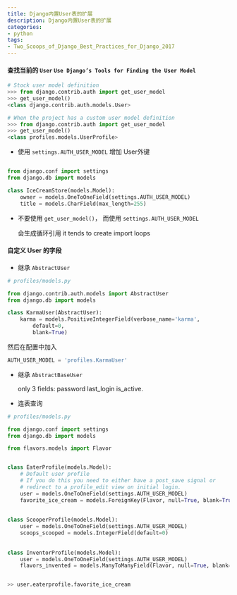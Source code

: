 ```yaml
---
title: Django内置User表的扩展 
description: Django内置User表的扩展 
categories:
- python
tags:
- Two_Scoops_of_Django_Best_Practices_for_Django_2017
---
```



#### 查找当前的 `User` `Use Django’s Tools for Finding the User Model`

```python
# Stock user model definition
>>> from django.contrib.auth import get_user_model
>>> get_user_model()
<class django.contrib.auth.models.User>

# When the project has a custom user model definition
>>> from django.contrib.auth import get_user_model
>>> get_user_model()
<class profiles.models.UserProfile>


```

- 使用 `settings.AUTH_USER_MODEL` 增加 User外键

```python

from django.conf import settings
from django.db import models

class IceCreamStore(models.Model):
    owner = models.OneToOneField(settings.AUTH_USER_MODEL)
    title = models.CharField(max_length=255)
```


- 不要使用 `get_user_model()`， 而使用 `settings.AUTH_USER_MODEL` 


    会生成循环引用
    it tends to create import loops
    

#### 自定义 User 的字段

- 继承 `AbstractUser`

```python
# profiles/models.py

from django.contrib.auth.models import AbstractUser
from django.db import models

class KarmaUser(AbstractUser):
    karma = models.PositiveIntegerField(verbose_name='karma',
        default=0,
        blank=True)

```

然后在配置中加入

```python
AUTH_USER_MODEL = 'profiles.KarmaUser'
```

- 继承 `AbstractBaseUser`

    
    only 3 fields: 
        password
        last_login
        is_active.


- 连表查询

```python
# profiles/models.py

from django.conf import settings
from django.db import models

from flavors.models import Flavor


class EaterProfile(models.Model):
    # Default user profile
    # If you do this you need to either have a post_save signal or
    # redirect to a profile_edit view on initial login.
    user = models.OneToOneField(settings.AUTH_USER_MODEL)
    favorite_ice_cream = models.ForeignKey(Flavor, null=True, blank=True)
    
    
class ScooperProfile(models.Model):
    user = models.OneToOneField(settings.AUTH_USER_MODEL)
    scoops_scooped = models.IntegerField(default=0)
    
    
class InventorProfile(models.Model):
    user = models.OneToOneField(settings.AUTH_USER_MODEL)
    flavors_invented = models.ManyToManyField(Flavor, null=True, blank=True)


>> user.eaterprofile.favorite_ice_cream
```
